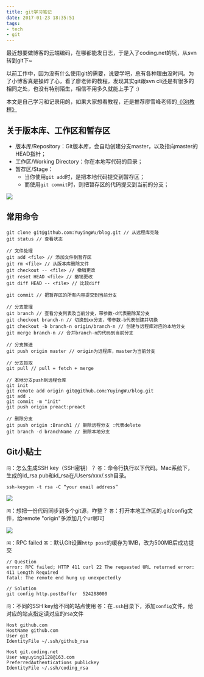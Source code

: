 ```yaml
---
title: git学习笔记
date: 2017-01-23 18:35:51
tags:
- tech
- git
---
```

最近想要做博客的云端编码，在哪都能发日志，于是入了coding.net的坑，从svn转到git下~

以前工作中，因为没有什么使用git的需要，说要学吧，总有各种理由没时间。为了小博客真是操碎了心，看了廖老师的教程，发现其实git跟svn cli还是有很多的相同之处，也没有特别陌生，相信不用多久就能上手了 :)

本文是自己学习和记录用的，如果大家想看教程，还是推荐廖雪峰老师的[《Git教程》](http://www.liaoxuefeng.com/wiki/0013739516305929606dd18361248578c67b8067c8c017b000)
<!-- more -->
## 关于版本库、工作区和暂存区
* 版本库/Repository：Git版本库，会自动创建分支master，以及指向master的HEAD指针；
* 工作区/Working Directory：你在本地写代码的目录；
* 暂存区/Stage：
	* 当你使用`git add`时，是把本地代码提交到暂存区；
	* 而使用`git commit`时，则把暂存区的代码提交到当前的分支；

![](http://cdn.sinacloud.net/woodysblog/git/git.jpg)

## 常用命令

```
git clone git@github.com:YuyingWu/blog.git // 从远程库克隆
git status // 查看状态

// 文件处理
git add <file> // 添加文件到暂存区
git rm <file> // 从版本库删除文件
git checkout -- <file> // 撤销更改
git reset HEAD <file> // 撤销更改
git diff HEAD -- <file> // 比较diff

git commit // 把暂存区的所有内容提交到当前分支

// 分支管理
git branch // 查看分支列表及当前分支，带参数-d代表删除某分支
git checkout branch-n // 切换到xx分支，带参数-b代表创建并切换
git checkout -b branch-n origin/branch-n // 创建与远程库对应的本地分支
git merge branch-n // 合并branch-n的代码到当前分支

// 分支推送
git push origin master // origin为远程库，master为当前分支

// 分支抓取
git pull // pull = fetch + merge

// 本地分支push到远程仓库
git init
git remote add origin git@github.com:YuyingWu/blog.git
git add .
git commit -m "init"
git push origin preact:preact

// 删除分支
git push origin :Branch1 // 删除远程分支 :代表delete
git branch -d branchName // 删除本地分支
```

## Git小贴士

`问`：怎么生成SSH key（SSH密钥）？
`答`：命令行执行以下代码。Mac系统下，生成的id_rsa.pub和id_rsa在/Users/xxx/.ssh目录。
```
ssh-keygen -t rsa -C “your email address”
```

![](http://cdn.sinacloud.net/woodysblog/git/ssh.png)

`问`：想把一份代码同步到多个git源，咋整？
`答`：打开本地工作区的.git/config文件，给remote "origin"多添加几个url即可

![](http://cdn.sinacloud.net/woodysblog/git/remote.png)

`问`：RPC failed
`答`：默认Git设置`http post`的缓存为1MB，改为500MB后成功提交

```
// Question
error: RPC failed; HTTP 411 curl 22 The requested URL returned error: 411 Length Required
fatal: The remote end hung up unexpectedly

// Solution
git config http.postBuffer  524288000
```

`问`：不同的SSH key给不同的站点使用
`答`：在`.ssh`目录下，添加`config`文件，给对应的站点指定读对应的rsa文件

```
Host github.com
HostName github.com
User git
IdentityFile ~/.ssh/github_rsa

Host git.coding.net
User wuyuying1128@163.com
PreferredAuthentications publickey
IdentityFile ~/.ssh/coding_rsa
```
